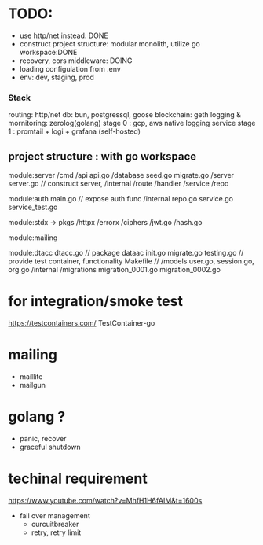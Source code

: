 # TODO:
- use http/net instead: DONE
- construct project structure: modular monolith, utilize go workspace:DONE
- recovery, cors middleware: DOING
- loading configulation from .env
- env: dev, staging, prod

### Stack
routing: http/net
db: bun, postgressql, goose
blockchain: geth
logging & mornitoring: zerolog(golang)
    stage 0 : gcp, aws native logging service
    stage 1 : promtail + logi + grafana (self-hosted)

## project structure : with go workspace
module:server
    /cmd
        /api
            api.go
        /database
            seed.go
            migrate.go
    /server
        server.go // construct server, 
    /internal
        /route
        /handler
        /service
        /repo

module:auth
    main.go // expose auth func
    /internal
        repo.go
        service.go
        service_test.go

module:stdx -> pkgs
    /httpx
    /errorx
    /ciphers
        /jwt.go
        /hash.go

module:mailing
        
module:dtacc
    dtacc.go   // package dataac
    init.go
    migrate.go
    testing.go // provide test container, functionality
    Makefile   // 
    /models
        user.go, session.go, org.go
    /internal
        /migrations
            migration_0001.go
            migration_0002.go

# for integration/smoke test
https://testcontainers.com/
TestContainer-go

# mailing
- maillite
- mailgun

# golang ?
- panic, recover
- graceful shutdown

# techinal requirement
https://www.youtube.com/watch?v=MhfH1H6fAIM&t=1600s

- fail over management
    - curcuitbreaker
    - retry, retry limit
